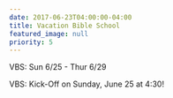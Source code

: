 ```yaml
---
date: 2017-06-23T04:00:00-04:00
title: Vacation Bible School
featured_image: null
priority: 5
---
```


VBS: Sun 6/25 - Thur 6/29

VBS: Kick-Off on Sunday, June 25 at 4:30!
